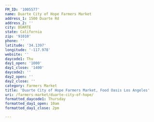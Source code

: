 ```yaml
---
FM_ID: '1005577'
name: Duarte City of Hope Farmers Market
address_1: 1500 Duarte Rd
address_2: ''
city: DUARTE
state: California
zip: '91010'
phone: ''
latitude: '34.1397'
longitude: '-117.978'
website: ''
daycode1: Thu
day1_open: '1000'
day1_close: '1400'
daycode2: ''
day2_open: ''
day2_close: ''
category: Farmers Market
title: 'Duarte City of Hope Farmers Market, Food Oasis Los Angeles'
uri: /farmers-market/duarte-city-of-hope/
formatted_daycode1: Thursday
formatted_day1_open: 10am
formatted_day1_close: 2pm

---
```

